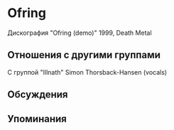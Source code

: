 # Ofring

Дискография
"Ofring (demo)" 1999, Death Metal

## Отношения с другими группами

C группой "Illnath" Simon Thorsback-Hansen (vocals)

## Обсуждения


## Упоминания

